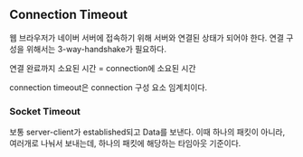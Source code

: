 ## Connection Timeout

웹 브라우저가 네이버 서버에 접속하기 위해 서버와 연결된 상태가 되어야 한다. 연결 구성을 위해서는 3-way-handshake가 필요하다.

연결 완료까지 소요된 시간 = connection에 소요된 시간

connection timeout은 connection 구성 요소 임계치이다.

### Socket Timeout

보통 server-client가 established되고 Data를 보낸다. 이때 하나의 패킷이 아니라, 여러개로 나눠서 보내는데, 하나의 패킷에 해당하는 타임아웃 기준이다.

